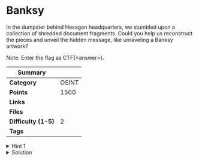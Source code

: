 # Banksy

In the dumpster behind Hexagon headquarters, we stumbled upon a collection of shredded document fragments. Could you help us reconstruct the pieces and unveil the hidden message, like unraveling a Banksy artwork?

Note: Enter the flag as CTF{\<answer>}.

| Summary              |       |
| -------------------- | ----- |
| **Category**         | OSINT |
| **Points**           | 1500  |
| **Links**            |       |
| **Files**            |       |
| **Difficulty (1-5)** | 2     |
| **Tags**             |       |

<details>
  <summary>Hint 1</summary>

Reorder the pieces together until you get the original pdf document which is in the source folder

</details>

<details>
<summary>Solution</summary>
  
### Follow the process below.
    
You will need to reorder the pieces together until you get the original pdf document which is in the source folder
One you have the original document, you would notice that some letter are in bold
Putting the bolded letters together you will get the flag

<details>
<summary>Disclose answer ?</summary>

```copy
CTF{bestflagcompany}
```

</details>

</details>
